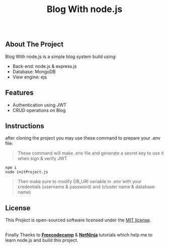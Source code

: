 <h1 align="center">Blog With node.js</h1>

<br><br>

## About The Project
Blog With node.js is a simple blog system build using:
- Back-end: node.js & express.js
- Database: MongoDB 
- View engine: ejs

## Features
- Authentication using JWT
- CRUD operations on Blog

## Instructions
after cloning the project you may use these command to prepare your .env file:
> These command will make .env file and generate a secret key to use it when sign & verify JWT
```
npm i
node initProject.js
```
> Then make sure to modify DB_URI variable in .env with your credentials (username & password) and (cluster name & database name)


## License
This Project is open-sourced software licensed under the [MIT license](https://opensource.org/licenses/MIT).

## 
Finally Thanks to **[Freecodecamp](https://www.youtube.com/c/Freecodecamp)** & **[NetNinja](https://www.youtube.com/@NetNinja)** tutorials which help me to learn node.js and build this project.
